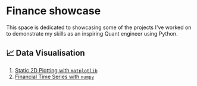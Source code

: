 # Finance showcase

This space is dedicated to showcasing some of the projects I've worked on to demonstrate my skills as an inspiring Quant
engineer using Python.

##  📈 Data Visualisation

1.  [Static 2D Plotting with `matplotlib`](static-2d-plotting.ipynb)
1.  [Financial Time Series with `numpy`](financial-time-series.ipynb)